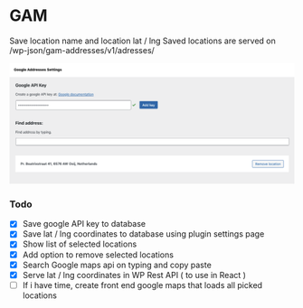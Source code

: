 # GAM
Save location name and location lat / lng
Saved locations are served on /wp-json/gam-addresses/v1/adresses/ 

![GAM Google Addresses Metadata](gam-screenshot.png)

### Todo
- [x] Save google API key to database
- [x] Save lat / lng coordinates to database using plugin settings page
- [x] Show list of selected locations
- [x] Add option to remove selected locations
- [x] Search Google maps api on typing and copy paste
- [x] Serve lat / lng coordinates in WP Rest API ( to use in React )
- [ ] If i have time, create front end google maps that loads all picked locations